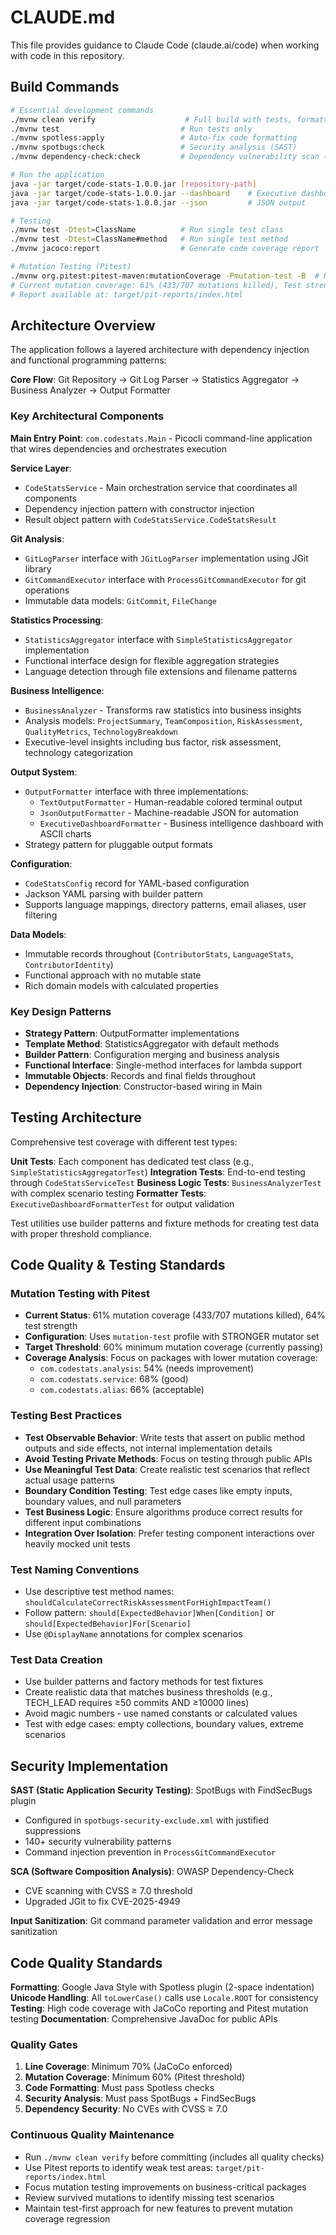 # CLAUDE.md

This file provides guidance to Claude Code (claude.ai/code) when working with code in this repository.

## Build Commands

```bash
# Essential development commands
./mvnw clean verify                    # Full build with tests, formatting, security checks
./mvnw test                           # Run tests only
./mvnw spotless:apply                 # Auto-fix code formatting
./mvnw spotbugs:check                 # Security analysis (SAST)
./mvnw dependency-check:check         # Dependency vulnerability scan (SCA)

# Run the application
java -jar target/code-stats-1.0.0.jar [repository-path]
java -jar target/code-stats-1.0.0.jar --dashboard    # Executive dashboard output
java -jar target/code-stats-1.0.0.jar --json         # JSON output

# Testing
./mvnw test -Dtest=ClassName          # Run single test class
./mvnw test -Dtest=ClassName#method   # Run single test method
./mvnw jacoco:report                  # Generate code coverage report

# Mutation Testing (Pitest)
./mvnw org.pitest:pitest-maven:mutationCoverage -Pmutation-test -B  # Run mutation tests
# Current mutation coverage: 61% (433/707 mutations killed), Test strength: 64%
# Report available at: target/pit-reports/index.html
```

## Architecture Overview

The application follows a layered architecture with dependency injection and functional programming patterns:

**Core Flow**: Git Repository → Git Log Parser → Statistics Aggregator → Business Analyzer → Output Formatter

### Key Architectural Components

**Main Entry Point**: `com.codestats.Main` - Picocli command-line application that wires dependencies and orchestrates execution

**Service Layer**: 
- `CodeStatsService` - Main orchestration service that coordinates all components
- Dependency injection pattern with constructor injection
- Result object pattern with `CodeStatsService.CodeStatsResult`

**Git Analysis**:
- `GitLogParser` interface with `JGitLogParser` implementation using JGit library
- `GitCommandExecutor` interface with `ProcessGitCommandExecutor` for git operations
- Immutable data models: `GitCommit`, `FileChange` 

**Statistics Processing**:
- `StatisticsAggregator` interface with `SimpleStatisticsAggregator` implementation
- Functional interface design for flexible aggregation strategies
- Language detection through file extensions and filename patterns

**Business Intelligence**:
- `BusinessAnalyzer` - Transforms raw statistics into business insights
- Analysis models: `ProjectSummary`, `TeamComposition`, `RiskAssessment`, `QualityMetrics`, `TechnologyBreakdown`
- Executive-level insights including bus factor, risk assessment, technology categorization

**Output System**:
- `OutputFormatter` interface with three implementations:
  - `TextOutputFormatter` - Human-readable colored terminal output
  - `JsonOutputFormatter` - Machine-readable JSON for automation
  - `ExecutiveDashboardFormatter` - Business intelligence dashboard with ASCII charts
- Strategy pattern for pluggable output formats

**Configuration**:
- `CodeStatsConfig` record for YAML-based configuration
- Jackson YAML parsing with builder pattern
- Supports language mappings, directory patterns, email aliases, user filtering

**Data Models**:
- Immutable records throughout (`ContributorStats`, `LanguageStats`, `ContributorIdentity`)
- Functional approach with no mutable state
- Rich domain models with calculated properties

### Key Design Patterns

- **Strategy Pattern**: OutputFormatter implementations
- **Template Method**: StatisticsAggregator with default methods  
- **Builder Pattern**: Configuration merging and business analysis
- **Functional Interface**: Single-method interfaces for lambda support
- **Immutable Objects**: Records and final fields throughout
- **Dependency Injection**: Constructor-based wiring in Main

## Testing Architecture

Comprehensive test coverage with different test types:

**Unit Tests**: Each component has dedicated test class (e.g., `SimpleStatisticsAggregatorTest`)
**Integration Tests**: End-to-end testing through `CodeStatsServiceTest`
**Business Logic Tests**: `BusinessAnalyzerTest` with complex scenario testing
**Formatter Tests**: `ExecutiveDashboardFormatterTest` for output validation

Test utilities use builder patterns and fixture methods for creating test data with proper threshold compliance.

## Code Quality & Testing Standards

### Mutation Testing with Pitest
- **Current Status**: 61% mutation coverage (433/707 mutations killed), 64% test strength
- **Configuration**: Uses `mutation-test` profile with STRONGER mutator set
- **Target Threshold**: 60% minimum mutation coverage (currently passing)
- **Coverage Analysis**: Focus on packages with lower mutation coverage:
  - `com.codestats.analysis`: 54% (needs improvement)
  - `com.codestats.service`: 68% (good)
  - `com.codestats.alias`: 66% (acceptable)

### Testing Best Practices
- **Test Observable Behavior**: Write tests that assert on public method outputs and side effects, not internal implementation details
- **Avoid Testing Private Methods**: Focus on testing through public APIs
- **Use Meaningful Test Data**: Create realistic test scenarios that reflect actual usage patterns
- **Boundary Condition Testing**: Test edge cases like empty inputs, boundary values, and null parameters
- **Test Business Logic**: Ensure algorithms produce correct results for different input combinations
- **Integration Over Isolation**: Prefer testing component interactions over heavily mocked unit tests

### Test Naming Conventions
- Use descriptive test method names: `shouldCalculateCorrectRiskAssessmentForHighImpactTeam()`
- Follow pattern: `should[ExpectedBehavior]When[Condition]` or `should[ExpectedBehavior]For[Scenario]`
- Use `@DisplayName` annotations for complex scenarios

### Test Data Creation
- Use builder patterns and factory methods for test fixtures
- Create realistic data that matches business thresholds (e.g., TECH_LEAD requires ≥50 commits AND ≥10000 lines)
- Avoid magic numbers - use named constants or calculated values
- Test with edge cases: empty collections, boundary values, extreme scenarios

## Security Implementation

**SAST (Static Application Security Testing)**: SpotBugs with FindSecBugs plugin
- Configured in `spotbugs-security-exclude.xml` with justified suppressions
- 140+ security vulnerability patterns
- Command injection prevention in `ProcessGitCommandExecutor`

**SCA (Software Composition Analysis)**: OWASP Dependency-Check
- CVE scanning with CVSS ≥ 7.0 threshold
- Upgraded JGit to fix CVE-2025-4949

**Input Sanitization**: Git command parameter validation and error message sanitization

## Code Quality Standards

**Formatting**: Google Java Style with Spotless plugin (2-space indentation)
**Unicode Handling**: All `toLowerCase()` calls use `Locale.ROOT` for consistency
**Testing**: High code coverage with JaCoCo reporting and Pitest mutation testing
**Documentation**: Comprehensive JavaDoc for public APIs

### Quality Gates
1. **Line Coverage**: Minimum 70% (JaCoCo enforced)
2. **Mutation Coverage**: Minimum 60% (Pitest threshold)
3. **Code Formatting**: Must pass Spotless checks
4. **Security Analysis**: Must pass SpotBugs + FindSecBugs
5. **Dependency Security**: No CVEs with CVSS ≥ 7.0

### Continuous Quality Maintenance
- Run `./mvnw clean verify` before committing (includes all quality checks)
- Use Pitest reports to identify weak test areas: `target/pit-reports/index.html`
- Focus mutation testing improvements on business-critical packages
- Review survived mutations to identify missing test scenarios
- Maintain test-first approach for new features to prevent mutation coverage regression